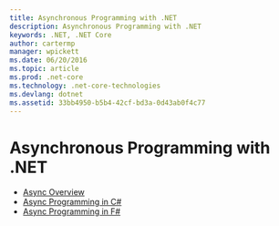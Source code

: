 ```yaml
---
title: Asynchronous Programming with .NET
description: Asynchronous Programming with .NET
keywords: .NET, .NET Core
author: cartermp
manager: wpickett
ms.date: 06/20/2016
ms.topic: article
ms.prod: .net-core
ms.technology: .net-core-technologies
ms.devlang: dotnet
ms.assetid: 33bb4950-b5b4-42cf-bd3a-0d43ab0f4c77
---
```


# Asynchronous Programming with .NET

*   [Async Overview](async-overview.md)
*   [Async Programming in C#](../languages/csharp/async.md)
*   [Async Programming in F#](async-fsharp.md)
